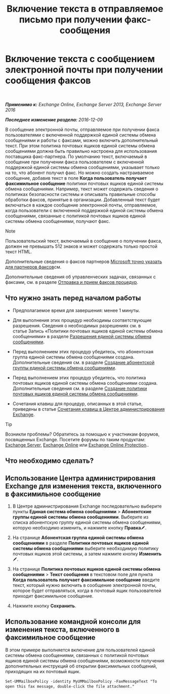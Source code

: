 ﻿---
title: 'Включение текста в отправляемое письмо при получении факс-сообщения'
TOCTitle: Включение текста с сообщением электронной почты при получении сообщения факсов
ms:assetid: 48244e58-b7d6-4f0e-bbae-d22bf0fc11ff
ms:mtpsurl: https://technet.microsoft.com/ru-ru/library/Bb201684(v=EXCHG.150)
ms:contentKeyID: 51408021
ms.date: 05/22/2018
mtps_version: v=EXCHG.150
ms.translationtype: MT
---

# Включение текста с сообщением электронной почты при получении сообщения факсов

 

_**Применимо к:** Exchange Online, Exchange Server 2013, Exchange Server 2016_

_**Последнее изменение раздела:** 2016-12-09_

В сообщение электронной почты, отправляемое при получении факса пользователями с включенной поддержкой единой системы обмена сообщениями и работы с факсами, можно включить дополнительный текст. При этом политика почтовых ящиков единой системы обмена сообщениями должна быть правильно настроена для использования поставщика факс-партнера. По умолчанию текст, включаемый в сообщение при получении факса пользователем с включенной поддержкой единой системы обмена сообщениями, указывает только на то, что абонент получил факс. Но можно создать настраиваемое сообщение, добавив текст в поле **Когда пользователь получает факсимильное сообщение** политики почтовых ящиков единой системы обмена сообщениями. Например, текст может содержать сведения о политиках безопасности системы и описывать правильные способы обработки факсов, принятые в организации. Добавленный текст будет включаться в каждое сообщение электронной почты, отправляемое, когда пользователи с включенной поддержкой единой системы обмена сообщениями, связанные с политикой почтовых ящиков единой системы обмена сообщениями, получают факс.

> [!NOTE]  
> Пользовательский текст, включаемый в сообщение о получении факса, должен не превышать 512 знаков и может содержать только простой текст HTML.


Дополнительные сведения о факсов партнеров [Microsoft точно указать для партнеров факсов](https://go.microsoft.com/fwlink/?linkid=190238)см.

Дополнительные сведения об управленческих задачах, связанных с факсами, см. в разделе [Отправка и прием факсов процедур](faxing-procedures-exchange-2013-help.md).

## Что нужно знать перед началом работы

  - Предполагаемое время для завершения: менее 1 минуты.

  - Для выполнения этих процедур необходимы соответствующие разрешения. Сведения о необходимых разрешениях см. в статье Запись «Политики почтовых ящиков единой системы обмена сообщениями» в разделе [Разрешения единой системы обмена сообщениями](unified-messaging-permissions-exchange-2013-help.md).

  - Перед выполнением этих процедур убедитесь, что абонентская группа единой системы обмена сообщениями создана. Дополнительные сведения см. в разделе [Создание абонентской группы единой системы обмена сообщениями](create-a-um-dial-plan-exchange-2013-help.md).

  - Перед выполнением этих процедур убедитесь, что политика почтовых ящиков единой системы обмена сообщениями создана. Дополнительные сведения см. в разделе [Создание политики почтовых ящиков единой системы обмена сообщениями](create-a-um-mailbox-policy-exchange-2013-help.md).

  - Сочетания клавиш для процедур, описанных в этой статье, приведены в статье [Сочетания клавиш в Центре администрирования Exchange](keyboard-shortcuts-in-the-exchange-admin-center-exchange-online-protection-help.md).

> [!TIP]  
> Возникли проблемы? Обратитесь за помощью к участникам форумов, посвященных Exchange. Посетите форумы по таким продуктам: <a href="https://go.microsoft.com/fwlink/p/?linkid=60612">Exchange Server</a>, <a href="https://go.microsoft.com/fwlink/p/?linkid=267542">Exchange Online</a> или <a href="https://go.microsoft.com/fwlink/p/?linkid=285351">Exchange Online Protection</a>..


## Что необходимо сделать?

## Использование Центра администрирования Exchange для изменения текста, включенного в факсимильное сообщение

1.  В Центре администрирования Exchange последовательно выберите пункты **Единая система обмена сообщениями** \> **Абонентские группы единой системы обмена сообщениями**. Выберите из списка абонентскую группу единой системы обмена сообщениями, которую необходимо изменить, и нажмите кнопку **Правка**![Значок редактирования](images/Bb124582.6f53ccb2-1f13-4c02-bea0-30690e6ea71d(EXCHG.150).gif "Значок редактирования").

2.  На странице **Абонентская группа единой системы обмена сообщениями** в разделе **Политики почтовых ящиков единой системы обмена сообщениями** выберите необходимую политику почтовых ящиков этой системы, а затем нажмите кнопку **Изменить**![Значок редактирования](images/Bb124582.6f53ccb2-1f13-4c02-bea0-30690e6ea71d(EXCHG.150).gif "Значок редактирования").

3.  На странице **Политика почтовых ящиков единой системы обмена сообщениями** \> **Текст сообщения** в текстовом поле для пункта **Когда пользователь получает факсимильное сообщение** введите текст, который нужно включить в сообщение электронной почты, которое будет отправляться, когда в почтовый ящик пользователей приходит факсимильное сообщение.

4.  Нажмите кнопку **Сохранить**.

## Использование командной консоли для изменения текста, включенного в факсимильное сообщение

В этом примере выполняется включение для пользователей единой системы обмена сообщениями, связанных с политикой почтовых ящиков единой системы обмена сообщениями, возможности получения дополнительных инструкций об открытии факсимильных сообщений, приходящих на их почтовый ящик.

    Set-UMMailboxPolicy -identity MyUMMailboxPolicy -FaxMessageText "To open this fax message, double-click the file attachment."

